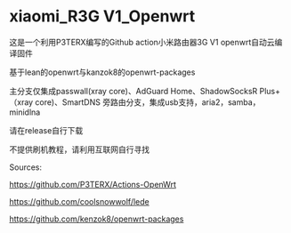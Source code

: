 # xiaomi_R3G V1_Openwrt
这是一个利用P3TERX编写的Github action小米路由器3G V1 openwrt自动云编译固件

基于lean的openwrt与kanzok8的openwrt-packages

主分支仅集成passwall(xray core)、AdGuard Home、ShadowSocksR Plus+（xray core)、SmartDNS
旁路由分支，集成usb支持，aria2，samba，minidlna

请在release自行下载

不提供刷机教程，请利用互联网自行寻找

Sources:

https://github.com/P3TERX/Actions-OpenWrt

https://github.com/coolsnowwolf/lede

https://github.com/kenzok8/openwrt-packages
